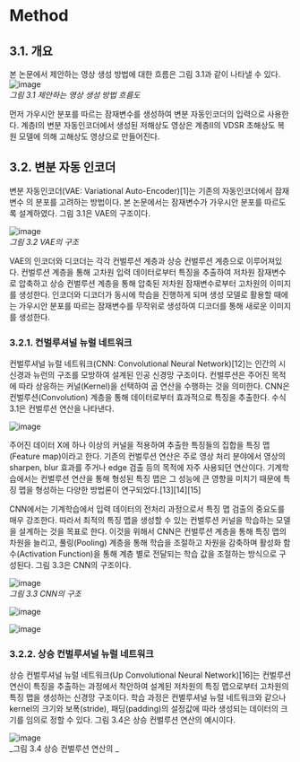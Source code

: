 # Method 
## 3.1. 개요
본 논문에서 제안하는 영상 생성 방법에 대한 흐름은 그림 3.1과 같이 나타낼 수 있다.
![image](https://user-images.githubusercontent.com/12293076/47953227-29087300-dfbe-11e8-8cc4-bc2f4121b1a1.png)
<br/> _그림 3.1 제안하는 영상 생성 방법 흐름도_

먼저 가우시안 분포를 따르는 잠재변수를 생성하여 변분 자동인코더의 입력으로 사용한다. 계층Ⅰ의 변분 자동인코더에서 생성된 저해상도 영상은 계층Ⅱ의 VDSR 초해상도 복원 모델에 의해 고해상도 영상으로 만들어진다. 

## 3.2. 변분 자동 인코더
변분 자동인코더(VAE: Variational Auto-Encoder)[1]는 기존의 자동인코더에서 잠재변수 의 분포를 고려하는 방법이다. 본 논문에서는 잠재변수가 가우시안 분포를 따르도록 설계하였다. 그림 3.1은 VAE의 구조이다.

![image](https://user-images.githubusercontent.com/12293076/47965676-32144580-e08d-11e8-8af4-897c012c4001.png)
<br/> _그림 3.2 VAE의 구조_

VAE의 인코더와 디코더는 각각 컨벌루션 계층과 상승 컨벌루션 계층으로 이루어져있다. 컨벌루션 계층을 통해 고차원 입력 데이터로부터 특징을 추출하여 저차원 잠재변수로 압축하고 상승 컨벌루션 계층을 통해 압축된 저차원 잠재변수로부터 고차원의 이미지를 생성한다. 인코더와 디코더가 동시에 학습을 진행하게 되며 생성 모델로 활용할 때에는 가우시안 분포를 따르는 잠재변수를 무작위로 생성하여 디코더를 통해 새로운 이미지를 생성한다.

### 3.2.1. 컨벌루셔널 뉴럴 네트워크
컨벌루셔널 뉴럴 네트워크(CNN: Convolutional Neural Network)[12]는 인간의 시신경과 뉴런의 구조를 모방하여 설계된 인공 신경망 구조이다. 컨벌루션은 주어진 목적에 따라 상응하는 커널(Kernel)을 선택하여 곱 연산을 수행하는 것을 의미한다. CNN은 컨벌루션(Convolution) 계층을 통해 데이터로부터 효과적으로 특징을 추출한다. 수식 3.1은 컨벌루션 연산을 나타낸다.

![image](https://user-images.githubusercontent.com/12293076/47965688-52440480-e08d-11e8-94cc-6dfb3b729751.png)

주어진 데이터 X에 하나 이상의 커널을 적용하여 추출한 특징들의 집합을 특징 맵(Feature map)이라고 한다. 기존의 컨벌루션 연산은 주로 영상 처리 분야에서 영상의 sharpen, blur 효과를 주거나 edge 검출 등의 목적에 자주 사용되던 연산이다. 기계학습에서는 컨벌루션 연산을 통해 형성된 특징 맵은 그 성능에 큰 영향을 미치기 때문에 특징 맵을 형성하는 다양한 방법론이 연구되었다.[13][14][15]

CNN에서는 기계학습에서 입력 데이터의 전처리 과정으로서 특징 맵 검출의 중요도를 매우 강조한다. 따라서 최적의 특징 맵을 생성할 수 있는 컨벌루션 커널을 학습하는 모델을 설계하는 것을 목표로 한다. 이것을 위해서 CNN은 컨벌루션 계층을 통해 특징 맵의 차원을 늘리고, 풀링(Pooling) 계층을 통해 학습을 조절하고 차원을 감축하며 활성화 함수(Activation Function)을 통해 계층 별로 전달되는 학습 값을 조절하는 방식으로 구성된다. 그림 3.3은 CNN의 구조이다.

![image](https://user-images.githubusercontent.com/12293076/47965692-612ab700-e08d-11e8-9717-1a977321d96e.png)
<br/> _그림 3.3 CNN의 구조_

![image](https://user-images.githubusercontent.com/12293076/47965704-80c1df80-e08d-11e8-957c-535c630ce47b.png)

![image](https://user-images.githubusercontent.com/12293076/47965706-87505700-e08d-11e8-8718-c082db77890c.png)

### 3.2.2. 상승 컨벌루셔널 뉴럴 네트워크

상승 컨벌루셔널 뉴럴 네트워크(Up Convolutional Neural Network)[16]는 컨벌루션 연산이 특징을 추출하는 과정에서 착안하여 설계된 저차원의 특징 맵으로부터 고차원의 특징 맵을 생성하는 신경망 구조이다. 학습 과정은 컨벌루셔널 뉴럴 네트워크와 같으나 kernel의 크기와 보폭(stride), 패딩(padding)의 설정값에 따라 생성되는 데이터의 크기를 임의로 정할 수 있다. 그림 3.4은 상승 컨벌루션 연산의 예시이다.

![image](https://user-images.githubusercontent.com/12293076/47965715-9f27db00-e08d-11e8-9313-bdd8417cf05e.png)
<br/> _그림 3.4 상승 컨벌루션 연산의 _

